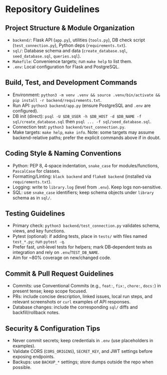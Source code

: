 # Repository Guidelines

## Project Structure & Module Organization
- `backend/`: Flask API (`app.py`), utilities (`tools.py`), DB check script (`test_connection.py`), Python deps (`requirements.txt`).
- `sql/`: Database schema and data (`create_database.sql`, `seed_database.sql`, `queries.sql`).
- `Makefile`: Convenience targets; run `make help` to list them.
- `.env`: Local configuration for Flask and PostgreSQL.

## Build, Test, and Development Commands
- Environment: `python3 -m venv .venv && source .venv/bin/activate && pip install -r backend/requirements.txt`.
- Run API: `python3 backend/app.py` (ensure PostgreSQL and `.env` are configured).
- DB init (direct): `psql -U $DB_USER -h $DB_HOST -d $DB_NAME -f sql/create_database.sql` then `psql ... -f sql/seed_database.sql`.
- Connection test: `python3 backend/test_connection.py`.
- Make targets: `make help`, `make info`. Note: some targets may assume backend-relative paths; prefer the explicit commands above if in doubt.

## Coding Style & Naming Conventions
- Python: PEP 8, 4‑space indentation, `snake_case` for modules/functions, `PascalCase` for classes.
- Formatting/Linting: `black backend` and `flake8 backend` (installed via `requirements.txt`).
- Logging: write to `library.log` (level from `.env`). Keep logs non‑sensitive.
- SQL: use `snake_case` identifiers; keep schema objects under `library` schema as in `sql/`.

## Testing Guidelines
- Primary check: `python3 backend/test_connection.py` validates schema, views, and key functions.
- Pytest (optional): if adding tests, place in `tests/` with files named `test_*.py`; run `pytest -q`.
- Prefer fast, unit‑level tests for helpers; mark DB‑dependent tests as integration and rely on `.env`/`TEST_DB_NAME`.
- Aim for ~80% coverage on new/changed code.

## Commit & Pull Request Guidelines
- Commits: use Conventional Commits (e.g., `feat:`, `fix:`, `chore:`, `docs:`) in present tense; keep scope focused.
- PRs: include concise description, linked issues, local run steps, and relevant screenshots or `curl` examples of API responses.
- Database changes: include the corresponding `sql/` diffs and backfill/rollback notes.

## Security & Configuration Tips
- Never commit secrets; keep credentials in `.env` (use placeholders in examples).
- Validate CORS (`CORS_ORIGINS`), `SECRET_KEY`, and JWT settings before exposing endpoints.
- Backups: use `BACKUP_*` settings; store dumps outside the repo when possible.

